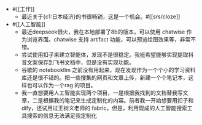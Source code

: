 - #[[工作]]
    - 最近关于{c1:日本经济}的书很畅销，这是一个机会。#[[srs/cloze]]
- #[[人工智能]]
    - 最近deepseek很火，我在本地部署了8b的版本，可以使用 chatwise 作为浏览界面。chatwise 支持 artifact 功能，可以预览绘图效果等，非常不错。
    - 尝试使用扣子来建立智能体，发现不是很稳定。我挺希望能够实现提取抖音文案保存到飞书文档中，但是没有实现功能。
    - 谷歌的 notebookllm 之前没有用起来，现在发现作为一个个小的学习资料库还是很不错的。把一些搜集的网页和文章上传，新建一个个笔记本，这样也可以作为一个rag 的项目。
    - 我一直想要用人工智能实现两个项目，一是根据我找到的文档替我写文章，二是根据我的笔记来生成定制化的内容。前者我一开始想要用扣子和 dify，还试用过王树义老师的 fabric，但是，利用现成的人工智能搜索工具搜索的信息无法满足我定制化
